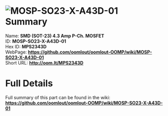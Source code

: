 
![MOSP-SO23-X-A43D-01](https://github.com/oomlout/oomlout-OOMP/blob/master/parts/MOSP-SO23-X-A43D-01/MOSP-SO23-X-A43D-01_420.jpg)   
Summary
=================
  
Name: __SMD (SOT-23) 4.3 Amp P-Ch. MOSFET__    
ID: __MOSP-SO23-X-A43D-01__   
Hex ID: __MPS2343D__   
WebPage: __https://github.com/oomlout/oomlout-OOMP/wiki/MOSP-SO23-X-A43D-01__   
Short URL: __http://oom.lt/MPS2343D__   

Full Details
==========================
Full summary of this part can be found in the wiki:   
__https://github.com/oomlout/oomlout-OOMP/wiki/MOSP-SO23-X-A43D-01__    

